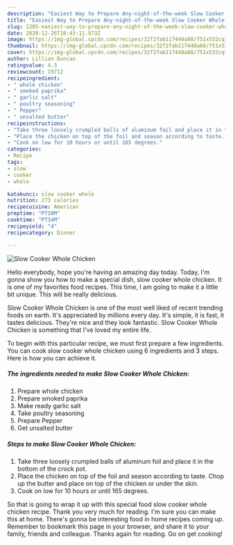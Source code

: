 ```yaml
---
description: "Easiest Way to Prepare Any-night-of-the-week Slow Cooker Whole Chicken"
title: "Easiest Way to Prepare Any-night-of-the-week Slow Cooker Whole Chicken"
slug: 1205-easiest-way-to-prepare-any-night-of-the-week-slow-cooker-whole-chicken
date: 2020-12-26T10:43:11.973Z
image: https://img-global.cpcdn.com/recipes/32f2fab117440a88/751x532cq70/slow-cooker-whole-chicken-recipe-main-photo.jpg
thumbnail: https://img-global.cpcdn.com/recipes/32f2fab117440a88/751x532cq70/slow-cooker-whole-chicken-recipe-main-photo.jpg
cover: https://img-global.cpcdn.com/recipes/32f2fab117440a88/751x532cq70/slow-cooker-whole-chicken-recipe-main-photo.jpg
author: Lillian Duncan
ratingvalue: 4.3
reviewcount: 19712
recipeingredient:
- " whole chicken"
- " smoked paprika"
- " garlic salt"
- " poultry seasoning"
- " Pepper"
- " unsalted butter"
recipeinstructions:
- "Take three loosely crumpled balls of aluminum foil and place it in the bottom of the crock pot."
- "Place the chicken on top of the foil and season according to taste. Chop up the butter and place on top of the chicken or under the skin."
- "Cook on low for 10 hours or until 165 degrees."
categories:
- Recipe
tags:
- slow
- cooker
- whole

katakunci: slow cooker whole 
nutrition: 273 calories
recipecuisine: American
preptime: "PT10M"
cooktime: "PT34M"
recipeyield: "4"
recipecategory: Dinner

---
```



![Slow Cooker Whole Chicken](https://img-global.cpcdn.com/recipes/32f2fab117440a88/751x532cq70/slow-cooker-whole-chicken-recipe-main-photo.jpg)

Hello everybody, hope you're having an amazing day today. Today, I'm gonna show you how to make a special dish, slow cooker whole chicken. It is one of my favorites food recipes. This time, I am going to make it a little bit unique. This will be really delicious.



Slow Cooker Whole Chicken is one of the most well liked of recent trending foods on earth. It's appreciated by millions every day. It's simple, it is fast, it tastes delicious. They're nice and they look fantastic. Slow Cooker Whole Chicken is something that I've loved my entire life.


To begin with this particular recipe, we must first prepare a few ingredients. You can cook slow cooker whole chicken using 6 ingredients and 3 steps. Here is how you can achieve it.

<!--inarticleads1-->

##### The ingredients needed to make Slow Cooker Whole Chicken:

1. Prepare  whole chicken
1. Prepare  smoked paprika
1. Make ready  garlic salt
1. Take  poultry seasoning
1. Prepare  Pepper
1. Get  unsalted butter




<!--inarticleads2-->

##### Steps to make Slow Cooker Whole Chicken:

1. Take three loosely crumpled balls of aluminum foil and place it in the bottom of the crock pot.
1. Place the chicken on top of the foil and season according to taste. Chop up the butter and place on top of the chicken or under the skin.
1. Cook on low for 10 hours or until 165 degrees.




So that is going to wrap it up with this special food slow cooker whole chicken recipe. Thank you very much for reading. I'm sure you can make this at home. There's gonna be interesting food in home recipes coming up. Remember to bookmark this page in your browser, and share it to your family, friends and colleague. Thanks again for reading. Go on get cooking!

